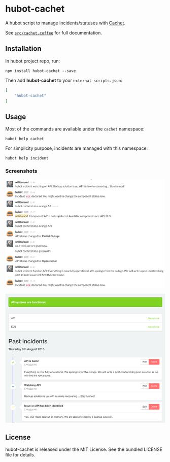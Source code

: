 hubot-cachet
============

A hubot script to manage incidents/statuses with [Cachet](https://cachethq.io).

See [`src/cachet.coffee`](src/cachet.coffee) for full documentation.

Installation
------------

In hubot project repo, run:

    npm install hubot-cachet --save

Then add **hubot-cachet** to your `external-scripts.json`:

```json
[
    "hubot-cachet"
]
```

Usage
-----

Most of the commands are available under the `cachet` namespace:

```
hubot help cachet
```

For simplicity purpose, incidents are managed with this namespace:

```
hubot help incident
```

### Screenshots

![](doc/slack.png)

![](doc/cachet.png)

License
-------

hubot-cachet is released under the MIT License. See the bundled LICENSE file for
details.
